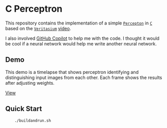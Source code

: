 # C Perceptron

This repository contains the implementation of a simple [`Percepton`](https://en.wikipedia.org/wiki/Perceptron) in [`C`](https://en.wikipedia.org/wiki/C_(programming_language)) based on the [`Veritasium`](https://www.youtube.com/c/veritasium) [video](https://youtu.be/GVsUOuSjvcg).

I also involved [GitHub Copilot](https://github.com/features/copilot/) to help me with the code. I thought it would be cool if a neural network would help me write another neural network.

## Demo

This demo is a timelapse that shows perceptron identifying and distinguishing input images from each other. Each frame shows the results after adjusting weights.

[View](https://anonfiles.com/vae3ffyayf)

## Quick Start

```console
    ./buildandrun.sh
```
